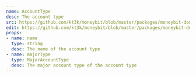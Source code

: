 ```yaml
---
name: AccountType
desc: The account type
src: https://github.com/kt3k/moneybit/blob/master/packages/moneybit-domain/account-type.js
edit: https://github.com/kt3k/moneybit/blob/master/packages/moneybit-domain/account-type.md
props:
- name: name
  type: string
  desc: The name of the account type
- name: majorType
  type: MajorAccountType
  desc: The major account type of the account type
---
```

